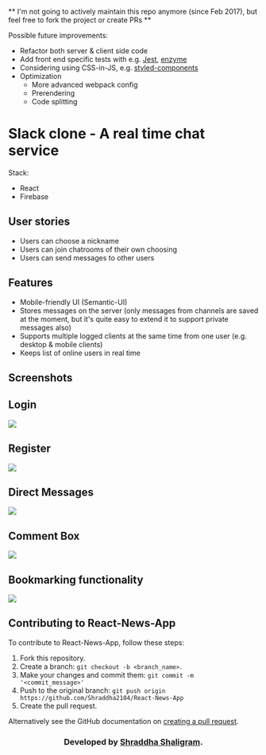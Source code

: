 ** I'm not going to actively maintain this repo anymore (since Feb 2017), but feel free to fork the project or create PRs **

Possible future improvements:
* Refactor both server & client side code
* Add front end specific tests with e.g. [Jest](https://facebook.github.io/jest/), [enzyme](http://airbnb.io/enzyme/)
* Considering using CSS-in-JS, e.g. [styled-components](https://styled-components.com)
* Optimization
  * More advanced webpack config
  * Prerendering
  * Code splitting
  

# Slack clone - A real time chat service


Stack:
- React
- Firebase


## User stories
- Users can choose a nickname
- Users can join chatrooms of their own choosing
- Users can send messages to other users

## Features
- Mobile-friendly UI (Semantic-UI)
- Stores messages on the server (only messages from channels are saved at the moment, but it's quite easy to extend it to support private messages also)
- Supports multiple logged clients at the same time from one user (e.g. desktop & mobile clients)
- Keeps list of online users in real time


## Screenshots

<h2>Login</h2>
<img src="1.png"  />

<h2>Register</h2>
<img src="2.png"  />

<h2>Direct Messages</h2>
<img src="3.png"  />

<h2>Comment Box </h2>
<img src="4.png"  />

<h2>Bookmarking functionality</h2>
<img src="5.png"  />

  
  
 ## Contributing to React-News-App
<!--- If your README is long or you have some specific process or steps you want contributors to follow, consider creating a separate CONTRIBUTING.md file--->
To contribute to React-News-App, follow these steps:

1. Fork this repository.
2. Create a branch: `git checkout -b <branch_name>`.
3. Make your changes and commit them: `git commit -m '<commit_message>'`
4. Push to the original branch: `git push origin https://github.com/Shraddha2104/React-News-App`
5. Create the pull request.

Alternatively see the GitHub documentation on [creating a pull request](https://help.github.com/en/github/collaborating-with-issues-and-pull-requests/creating-a-pull-request).


<h3 align="center"><b>Developed by <a href="https://github.com/Shraddha2104">Shraddha Shaligram</a>.</b></h1>
